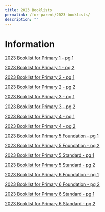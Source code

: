 ```yaml
---
title: 2023 Booklists
permalink: /for-parent/2023-booklists/
description: ""
---
```

Information
==============
[2023 Booklist for Primary 1 - pg 1](/files/Copy%20of%202023%20Booklists%20Primary%201-6%20%20Final%20041122-1.pdf)

[2023 Booklist for Primary 1 - pg 2](/files/Copy%20of%202023%20Booklists%20Primary%201-6%20%20Final%20041122-2.pdf)

[2023 Booklist for Primary 2 - pg 1](/files/Copy%20of%202023%20Booklists%20Primary%201-6%20%20Final%20041122-3.pdf)

[2023 Booklist for Primary 2 - pg 2](/files/Copy%20of%202023%20Booklists%20Primary%201-6%20%20Final%20041122-4.pdf)

[2023 Booklist for Primary 3 - pg 1](/files/Copy%20of%202023%20Booklists%20Primary%201-6%20%20Final%20041122-5.pdf)

[2023 Booklist for Primary 3 - pg 2](/files/Copy%20of%202023%20Booklists%20Primary%201-6%20%20Final%20041122-6.pdf)

[2023 Booklist for Primary 4 - pg 1](/files/Copy%20of%202023%20Booklists%20Primary%201-6%20%20Final%20041122-7.pdf)

[2023 Booklist for Primary 4 - pg 2](/files/Copy%20of%202023%20Booklists%20Primary%201-6%20%20Final%20041122-8.pdf)

[2023 Booklist for Primary 5 Foundation - pg 1](/files/Copy%20of%202023%20Booklists%20Primary%201-6%20%20Final%20041122-9.pdf)

[2023 Booklist for Primary 5 Foundation - pg 2](/files/Copy%20of%202023%20Booklists%20Primary%201-6%20%20Final%20041122-10.pdf)

[2023 Booklist for Primary 5 Standard - pg 1](/files/Copy%20of%202023%20Booklists%20Primary%201-6%20%20Final%20041122-11.pdf)

[2023 Booklist for Primary 5 Standard - pg 2](/files/Copy%20of%202023%20Booklists%20Primary%201-6%20%20Final%20041122-12.pdf)

[2023 Booklist for Primary 6 Foundation - pg 1](/files/Copy%20of%202023%20Booklists%20Primary%201-6%20%20Final%20041122-13.pdf)

[2023 Booklist for Primary 6 Foundation - pg 2](/files/Copy%20of%202023%20Booklists%20Primary%201-6%20%20Final%20041122-14.pdf)

[2023 Booklist for Primary 6 Standard - pg 1](/files/Copy%20of%202023%20Booklists%20Primary%201-6%20%20Final%20041122-15.pdf)

[2023 Booklist for Primary 6 Standard - pg 2](/files/Copy%20of%202023%20Booklists%20Primary%201-6%20%20Final%20041122-16.pdf)